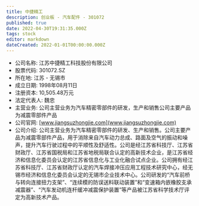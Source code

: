 ```yaml
---
title: 中捷精工
description: 创业板 - 汽车配件 - 301072
published: true
date: 2022-04-30T19:31:35.000Z
tags: stock
editor: markdown
dateCreated: 2022-01-01T00:00:00.000Z
---
```


- 公司名称: 江苏中捷精工科技股份有限公司
- 股票代码: 301072.SZ
- 所在地: 江苏 - 无锡市
- 成立日期: 1998年08月11日
- 注册资本: 10,505.48万元
- 法定代表人: 魏忠
- 主营业务: 公司主营业务为汽车精密零部件的研发，生产和销售公司主要产品为减震零部件产品
- 公司官网: [www.jiangsuzhongjie.com](www.jiangsuzhongjie.com)
- 公司介绍: 公司主营业务为汽车精密零部件的研发、生产和销售。公司主要产品为减震零部件产品，用于消除来自汽车动力总成、路面及空气的振动和噪声，提升汽车行驶过程中的平顺性及舒适性。公司是经江苏省科技厅、江苏省财政厅、江苏省国税局和江苏省地税局联合认定的高新技术企业，是江苏省经济和信息化委员会认定的江苏省信息化与工业化融合试点企业。公司拥有经江苏省科技厅、江苏省财政厅认定的汽车焊接冲压应用工程技术研究中心，经无锡市经济和信息化委员会认定的无锡市企业技术中心。公司研发的“汽车前桥与转向连接扭力支架”、“连续模的防误送料联动装置”和“变速箱内嵌橡胶支承减震器”、“汽车发动机连杆缓冲减震保护装置”等产品被江苏省科学技术厅评定为高新技术产品。



